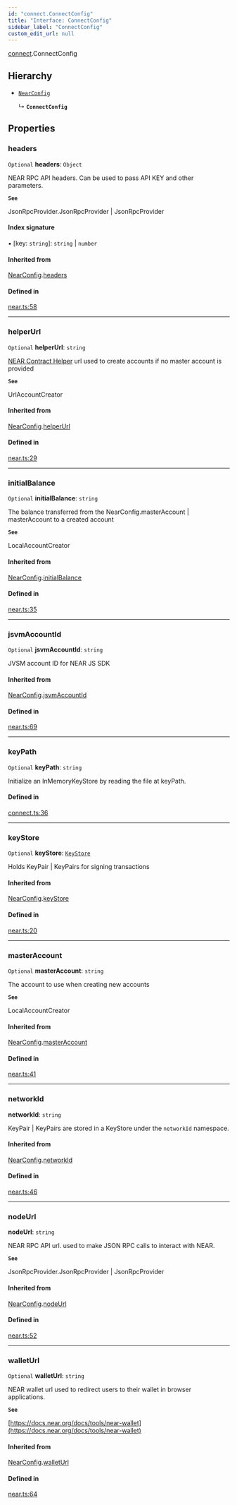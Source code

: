```yaml
---
id: "connect.ConnectConfig"
title: "Interface: ConnectConfig"
sidebar_label: "ConnectConfig"
custom_edit_url: null
---
```


[connect](../modules/connect.md).ConnectConfig

## Hierarchy

- [`NearConfig`](near.NearConfig.md)

  ↳ **`ConnectConfig`**

## Properties

### headers

 `Optional` **headers**: `Object`

NEAR RPC API headers. Can be used to pass API KEY and other parameters.

**`See`**

JsonRpcProvider.JsonRpcProvider | JsonRpcProvider

#### Index signature

▪ [key: `string`]: `string` \| `number`

#### Inherited from

[NearConfig](near.NearConfig.md).[headers](near.NearConfig.md#headers)

#### Defined in

[near.ts:58](https://github.com/near/near-api-js/blob/ecc6fa8f/packages/near-api-js/src/near.ts#L58)

___

### helperUrl

 `Optional` **helperUrl**: `string`

[NEAR Contract Helper](https://github.com/near/near-contract-helper) url used to create accounts if no master account is provided

**`See`**

UrlAccountCreator

#### Inherited from

[NearConfig](near.NearConfig.md).[helperUrl](near.NearConfig.md#helperurl)

#### Defined in

[near.ts:29](https://github.com/near/near-api-js/blob/ecc6fa8f/packages/near-api-js/src/near.ts#L29)

___

### initialBalance

 `Optional` **initialBalance**: `string`

The balance transferred from the NearConfig.masterAccount | masterAccount to a created account

**`See`**

LocalAccountCreator

#### Inherited from

[NearConfig](near.NearConfig.md).[initialBalance](near.NearConfig.md#initialbalance)

#### Defined in

[near.ts:35](https://github.com/near/near-api-js/blob/ecc6fa8f/packages/near-api-js/src/near.ts#L35)

___

### jsvmAccountId

 `Optional` **jsvmAccountId**: `string`

JVSM account ID for NEAR JS SDK

#### Inherited from

[NearConfig](near.NearConfig.md).[jsvmAccountId](near.NearConfig.md#jsvmaccountid)

#### Defined in

[near.ts:69](https://github.com/near/near-api-js/blob/ecc6fa8f/packages/near-api-js/src/near.ts#L69)

___

### keyPath

 `Optional` **keyPath**: `string`

Initialize an InMemoryKeyStore by reading the file at keyPath.

#### Defined in

[connect.ts:36](https://github.com/near/near-api-js/blob/ecc6fa8f/packages/near-api-js/src/connect.ts#L36)

___

### keyStore

 `Optional` **keyStore**: [`KeyStore`](../classes/key_stores_keystore.KeyStore.md)

Holds KeyPair | KeyPairs for signing transactions

#### Inherited from

[NearConfig](near.NearConfig.md).[keyStore](near.NearConfig.md#keystore)

#### Defined in

[near.ts:20](https://github.com/near/near-api-js/blob/ecc6fa8f/packages/near-api-js/src/near.ts#L20)

___

### masterAccount

 `Optional` **masterAccount**: `string`

The account to use when creating new accounts

**`See`**

LocalAccountCreator

#### Inherited from

[NearConfig](near.NearConfig.md).[masterAccount](near.NearConfig.md#masteraccount)

#### Defined in

[near.ts:41](https://github.com/near/near-api-js/blob/ecc6fa8f/packages/near-api-js/src/near.ts#L41)

___

### networkId

 **networkId**: `string`

KeyPair | KeyPairs are stored in a KeyStore under the `networkId` namespace.

#### Inherited from

[NearConfig](near.NearConfig.md).[networkId](near.NearConfig.md#networkid)

#### Defined in

[near.ts:46](https://github.com/near/near-api-js/blob/ecc6fa8f/packages/near-api-js/src/near.ts#L46)

___

### nodeUrl

 **nodeUrl**: `string`

NEAR RPC API url. used to make JSON RPC calls to interact with NEAR.

**`See`**

JsonRpcProvider.JsonRpcProvider | JsonRpcProvider

#### Inherited from

[NearConfig](near.NearConfig.md).[nodeUrl](near.NearConfig.md#nodeurl)

#### Defined in

[near.ts:52](https://github.com/near/near-api-js/blob/ecc6fa8f/packages/near-api-js/src/near.ts#L52)

___

### walletUrl

 `Optional` **walletUrl**: `string`

NEAR wallet url used to redirect users to their wallet in browser applications.

**`See`**

[https://docs.near.org/docs/tools/near-wallet](https://docs.near.org/docs/tools/near-wallet)

#### Inherited from

[NearConfig](near.NearConfig.md).[walletUrl](near.NearConfig.md#walleturl)

#### Defined in

[near.ts:64](https://github.com/near/near-api-js/blob/ecc6fa8f/packages/near-api-js/src/near.ts#L64)
